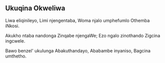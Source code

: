 ## Ukuqina Okweliwa

Liwa eliqinileyo, Limi njengentaba,
Woma njalo umphefumlo Othemba iNkosi.

Akukho ntaba nandonga Zinqabe njengaWe;
Ezo ngalo zinothando Zigcina ingcwele.

Bawo benzel' ukulunga Abakuthandayo,
Ababambe inyaniso, Bagcina umthetho.

